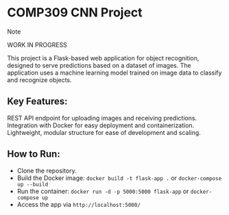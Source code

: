 # COMP309 CNN Project
> [!NOTE]
> WORK IN PROGRESS

This project is a Flask-based web application for object recognition, designed to serve predictions based on a dataset of images. The application uses a machine learning model trained on image data to classify and recognize objects.

## Key Features:
REST API endpoint for uploading images and receiving predictions.
Integration with Docker for easy deployment and containerization.
Lightweight, modular structure for ease of development and scaling.

## How to Run:
- Clone the repository.
- Build the Docker image: `docker build -t flask-app .` or `docker-compose up --build`
- Run the container: `docker run -d -p 5000:5000 flask-app` or `docker-compose up`
- Access the app via `http://localhost:5000/`
